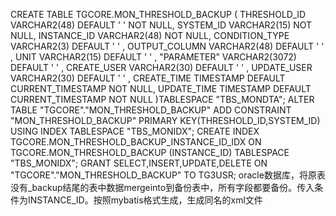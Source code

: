 CREATE TABLE TGCORE.MON_THRESHOLD_BACKUP (
	THRESHOLD_ID VARCHAR2(48) DEFAULT ' '  NOT NULL,
	SYSTEM_ID VARCHAR2(15) NOT NULL,
	INSTANCE_ID VARCHAR2(48) NOT NULL,
	CONDITION_TYPE VARCHAR2(3) DEFAULT ' ' ,
	OUTPUT_COLUMN VARCHAR2(48) DEFAULT ' ' ,
	UNIT VARCHAR2(15) DEFAULT ' ' ,
	"PARAMETER" VARCHAR2(3072) DEFAULT ' ' ,
	CREATE_USER VARCHAR2(30) DEFAULT ' ' ,
	UPDATE_USER VARCHAR2(30) DEFAULT ' ' ,
	CREATE_TIME TIMESTAMP DEFAULT CURRENT_TIMESTAMP  NOT NULL,
	UPDATE_TIME TIMESTAMP DEFAULT CURRENT_TIMESTAMP  NOT NULL
)TABLESPACE "TBS_MONDTA";
ALTER TABLE "TGCORE"."MON_THRESHOLD_BACKUP" ADD CONSTRAINT "MON_THRESHOLD_BACKUP" PRIMARY KEY(THRESHOLD_ID,SYSTEM_ID) USING INDEX TABLESPACE "TBS_MONIDX";
CREATE INDEX TGCORE.MON_THRESHOLD_BACKUP_INSTANCE_ID_IDX ON TGCORE.MON_THRESHOLD_BACKUP (INSTANCE_ID) TABLESPACE "TBS_MONIDX";
GRANT SELECT,INSERT,UPDATE,DELETE ON "TGCORE"."MON_THRESHOLD_BACKUP" TO TG3USR;
oracle数据库，将原表没有_backup结尾的表中数据mergeinto到备份表中，所有字段都要备份。传入条件为INSTANCE_ID。按照mybatis格式生成，生成同名的xml文件